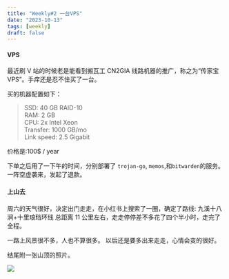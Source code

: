 ```yaml
---
title: "Weekly#2 一台VPS"
date: "2023-10-13"
tags: [weekly]
draft: false
---
```


#### VPS

最近刷 V 站的时候老是能看到搬瓦工 CN2GIA 线路机器的推广，称之为“传家宝 VPS”。手痒还是忍不住买了一台。

买的机器配置如下：

> SSD: 40 GB RAID-10  
> RAM: 2 GB  
> CPU: 2x Intel Xeon  
> Transfer: 1000 GB/mo  
> Link speed: 2.5 Gigabit

价格是:100$ / year

下单之后用了一下午的时间，分别部署了 `trojan-go`, `memos`,和`bitwarden`的服务。一阵空虚袭来，发起了退款。

#### 上山去

周六的天气很好，决定出门走走，在小红书上搜索了一圈，确定了路线: 九溪十八涧+十里琅珰环线 总距离 11 公里左右，走走停停差不多花了四个半小时，走完了全程。

一路上风景很不多，人也不算很多。
以后还是要多出来走走，心情会变的很好。

结尾附一张山顶的照片。

![](https://img.zty95.com/photo_2023-10-23_09-39-52.jpg)

